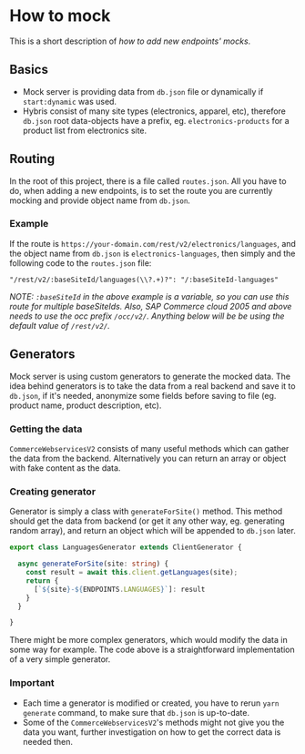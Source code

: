# How to mock

This is a short description of *how to add new endpoints' mocks*.

## Basics

- Mock server is providing data from `db.json` file or dynamically if `start:dynamic` was used.
- Hybris consist of many site types (electronics, apparel, etc), therefore `db.json` root data-objects have a prefix, eg. `electronics-products` for a product list from electronics site.

## Routing

In the root of this project, there is a file called `routes.json`. All you have to do, when adding a new endpoints, is to set the route you are currently mocking and provide object name from `db.json`.

### Example

If the route is `https://your-domain.com/rest/v2/electronics/languages`, and the object name from `db.json` is `electronics-languages`, then simply and the following code to the `routes.json` file:

`"/rest/v2/:baseSiteId/languages(\\?.+)?": "/:baseSiteId-languages"`

*NOTE: `:baseSiteId` in the above example is a variable, so you can use this route for multiple baseSiteIds. Also, SAP Commerce cloud 2005 and above needs to use the occ prefix `/occ/v2/`. Anything below will be be using the default value of `/rest/v2/`.*

## Generators

Mock server is using custom generators to generate the mocked data. The idea behind generators is to take the data from a real backend and save it to `db.json`, if it's needed, anonymize some fields before saving to file (eg. product name, product description, etc).

### Getting the data

`CommerceWebservicesV2` consists of many useful methods which can gather the data from the backend. Alternatively you can return an array or object with fake content as the data.

### Creating generator

Generator is simply a class with `generateForSite()` method. This method should get the data from backend (or get it any other way, eg. generating random array), and return an object which will be appended to `db.json` later.

```typescript
export class LanguagesGenerator extends ClientGenerator {

  async generateForSite(site: string) {
    const result = await this.client.getLanguages(site);
    return {
      [`${site}-${ENDPOINTS.LANGUAGES}`]: result
    }
  }

}
```

There might be more complex generators, which would modify the data in some way for example. The code above is a straightforward implementation of a very simple generator.

### Important

- Each time a generator is modified or created, you have to rerun `yarn generate` command, to make sure that `db.json` is up-to-date.
- Some of the `CommerceWebservicesV2`'s methods might not give you the data you want, further investigation on how to get the correct data is needed then.